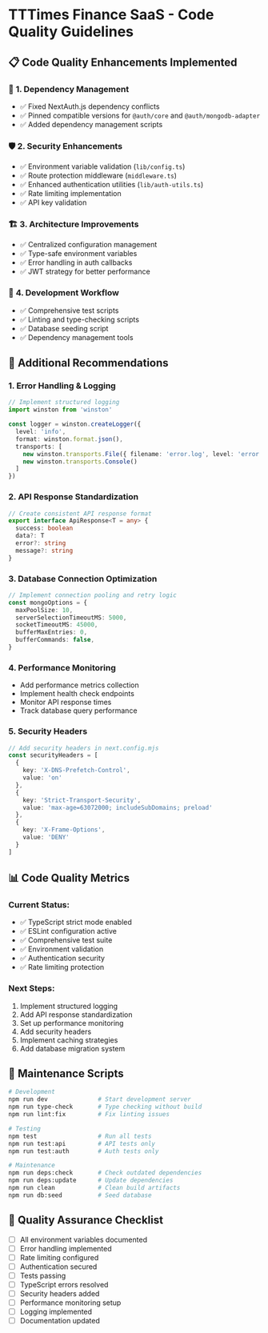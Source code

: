 # TTTimes Finance SaaS - Code Quality Guidelines

## 📋 **Code Quality Enhancements Implemented**

### 🔧 **1. Dependency Management**
- ✅ Fixed NextAuth.js dependency conflicts
- ✅ Pinned compatible versions for `@auth/core` and `@auth/mongodb-adapter`
- ✅ Added dependency management scripts

### 🛡️ **2. Security Enhancements**
- ✅ Environment variable validation (`lib/config.ts`)
- ✅ Route protection middleware (`middleware.ts`)
- ✅ Enhanced authentication utilities (`lib/auth-utils.ts`)
- ✅ Rate limiting implementation
- ✅ API key validation

### 🏗️ **3. Architecture Improvements**
- ✅ Centralized configuration management
- ✅ Type-safe environment variables
- ✅ Error handling in auth callbacks
- ✅ JWT strategy for better performance

### 📝 **4. Development Workflow**
- ✅ Comprehensive test scripts
- ✅ Linting and type-checking scripts
- ✅ Database seeding script
- ✅ Dependency management tools

## 🚀 **Additional Recommendations**

### **1. Error Handling & Logging**
```typescript
// Implement structured logging
import winston from 'winston'

const logger = winston.createLogger({
  level: 'info',
  format: winston.format.json(),
  transports: [
    new winston.transports.File({ filename: 'error.log', level: 'error' }),
    new winston.transports.Console()
  ]
})
```

### **2. API Response Standardization**
```typescript
// Create consistent API response format
export interface ApiResponse<T = any> {
  success: boolean
  data?: T
  error?: string
  message?: string
}
```

### **3. Database Connection Optimization**
```typescript
// Implement connection pooling and retry logic
const mongoOptions = {
  maxPoolSize: 10,
  serverSelectionTimeoutMS: 5000,
  socketTimeoutMS: 45000,
  bufferMaxEntries: 0,
  bufferCommands: false,
}
```

### **4. Performance Monitoring**
- Add performance metrics collection
- Implement health check endpoints
- Monitor API response times
- Track database query performance

### **5. Security Headers**
```typescript
// Add security headers in next.config.mjs
const securityHeaders = [
  {
    key: 'X-DNS-Prefetch-Control',
    value: 'on'
  },
  {
    key: 'Strict-Transport-Security',
    value: 'max-age=63072000; includeSubDomains; preload'
  },
  {
    key: 'X-Frame-Options',
    value: 'DENY'
  }
]
```

## 📊 **Code Quality Metrics**

### **Current Status:**
- ✅ TypeScript strict mode enabled
- ✅ ESLint configuration active
- ✅ Comprehensive test suite
- ✅ Environment validation
- ✅ Authentication security
- ✅ Rate limiting protection

### **Next Steps:**
1. Implement structured logging
2. Add API response standardization
3. Set up performance monitoring
4. Add security headers
5. Implement caching strategies
6. Add database migration system

## 🔄 **Maintenance Scripts**

```bash
# Development
npm run dev              # Start development server
npm run type-check       # Type checking without build
npm run lint:fix         # Fix linting issues

# Testing
npm test                 # Run all tests
npm run test:api         # API tests only
npm run test:auth        # Auth tests only

# Maintenance
npm run deps:check       # Check outdated dependencies
npm run deps:update      # Update dependencies
npm run clean            # Clean build artifacts
npm run db:seed          # Seed database
```

## 🎯 **Quality Assurance Checklist**

- [ ] All environment variables documented
- [ ] Error handling implemented
- [ ] Rate limiting configured
- [ ] Authentication secured
- [ ] Tests passing
- [ ] TypeScript errors resolved
- [ ] Security headers added
- [ ] Performance monitoring setup
- [ ] Logging implemented
- [ ] Documentation updated